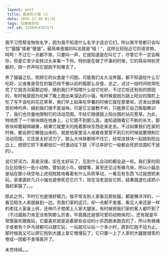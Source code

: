 ```yaml
---
 layout: post
 title: 我家的小猫（2）
 date: 2005-11-30 01:01
 tags: 旧博客存档
 ref_id: 1536954707171
---
```

我不习惯帮宠物改名字，因为我不知道什么名字才适合它们，所以我平常都只会叫它“猫猫”或者“傻猫”，最简单直接的叫法就是“喵！”，这样比较贴近它的语言嘛，呵呵！不过它一点都不笨，只要叫一声，它就知道是在叫它了，尽管它不一定会睬你，但是它至少会转过头来看一下你。特别是在做了坏事的时候，它的耳朵特别灵敏的，刚一开声叫它就跑不知哪去了。



养了猫猫之后，照顾它的伙食是个问题。可能我们太久没养猫，都不知道给什么它吃好，又或者是现在的猫已经不像以前的猫那么杂食，总之，试过一段时间经常吃完了它就去沟渠那边呕，搞到我们不知喂什么给它吃好。不过它呕还有别的原因的，有时候是因为吃掉了晚上跑出来溜达的小强，有时候是因为跳上阳台的围栏上吃了写不该吃的花花草草，我们早上起来吃早餐的时候它就在那里呕，还发出很痛苦的呻吟声，搞到我们很不是滋味。可是它又屡教不听，只能靠它自己吸取教训了，我们也尽量地限制它的活动范围，不给它随便跳上阳台围栏拈花惹草。为此，特地弄了一个铁块绑在他身上，让它跳不到那么高，谁知道随着它不断的长大，那铁块却要越绑越重，结果它就整天的拖着那块东西走来走去。不过如果我们在家的时候，都会把它解放出来的，就是怕家里没人或者夜里管不到它的时候就要限制它活动范围，它还是太好活力了，那么大块铁都绑不住它，经常连铁块一起跳到阳台边上，想把它抓下来都怕它一时激动往下跳（不过幸好它一般都会死抓住围栏不放的）。



说它好活力，真是没错，实在太好玩了，见到什么会动的都会追一轮。我们家的阳台比较吸引一些小动物，譬如说小鸟，蝴蝶等，甚至还见过有蜂鸟来，所以小猫总是站在那小块空地上虎视眈眈地看着有什么风吹草动，一看见有东西飞过就想抓来玩。家里面好几只小强也是惨死在它爪下，现在没老鼠给它抓，结果就退化成抓小强的家猫了。。。



除此之外，平时它也是很好精力。我平常去别人家看见那些猫，都是懒洋洋的，一看见陌生人来就躲到一边。而我们家的这只，却一点都不害羞，看见人来还是一样的老往人家身上转，还伸爪子想爬上人家大腿坐，有时候把我们家的客人都吓到了（不过威胁力肯定没有狗那么厉害，毕竟猫还是很可爱的动物来的）。还有就是平常很喜欢跟我玩，它最喜欢就是追着那些会动的小东西跑来跑去的了，所以有根绳子或者有个乒乓球都可以跟它玩，一玩就可以玩一个多小时，直到它跑不动为止，那时候我又可以把它抱到大腿上拿它慢慢玩了，它只要一上了人家的大腿就很乖的卷成一团都不舍得离开了。





未完待续。。。

